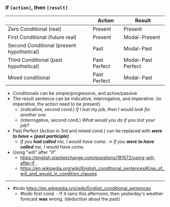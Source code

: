
### if `[action]`, then `[result]`

|                                           | Action       | Result             |
| ----------------------------------------- | ------------ | ------------------ |
| Zero Conditional (real)                   | Present      | Present            |
| First Conditional (future real)           | Present      | Modal-Present      |
| Second Conditional (present hypothetical) | Past         | Modal-Past         |
| Third Conditional (past hypothetical)     | Past Perfect | Modal-Past Perfect |
| Mixed conditional                         | Past Perfect | Modal-Past         |

- Conditionals can be simple/progressive, and active/passive 
- The result sentence can be indicative, interrogative, and imperative. (in imperative, the action need to be present)  
	- (indicative, second cond.) *If I lost my job, then I would look for another one.*
	- (interrogative, second cond.) *What would you do if you lost your job?*
- Past Perfect (Action in 3rd and mixed cond.) can be replaced with ***were to have + (past participle)***.
	- *If you **had called** me, I would have come.* -> *If you **were to have called** me, I would have come.* 
- Using "will" after "if" 
	- https://english.stackexchange.com/questions/181572/using-will-after-if , 
	- https://en.wikipedia.org/wiki/English_conditional_sentences#Use_of_will_and_would_in_condition_clauses

___

- #todo https://en.wikipedia.org/wiki/English_conditional_sentences
	- #todo first cond. - If it rains this afternoon, then yesterday's weather forecast **was** wrong. (deduction about the past)
